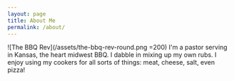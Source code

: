 ```yaml
---
layout: page
title: About Me
permalink: /about/
---
```


![The BBQ Rev](/assets/the-bbq-rev-round.png =200) I'm a pastor serving in Kansas, the heart midwest BBQ. I dabble in mixing up my own rubs. I enjoy using my cookers for all sorts of things: meat, cheese, salt, even pizza!
